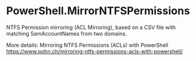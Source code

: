 # PowerShell.MirrorNTFSPermissions
NTFS Permission mirroring (ACL Mirroring), based on a CSV file with matching SamAccountNames from two domains.

More details:
Mirroring NTFS Permissions (ACLs) with PowerShell
https://www.pohn.ch/mirroring-ntfs-permissions-acls-with-powershell/

